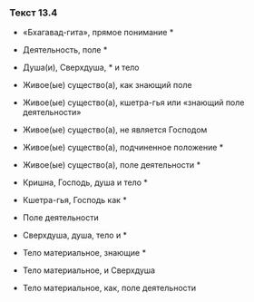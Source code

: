 ### Текст 13.4

- «Бхагавад-гита», прямое понимание *

- Деятельность, поле *

- Душа(и), Сверхдуша, * и тело

- Живое(ые) существо(а), как знающий поле

- Живое(ые) существо(а), кшетра-гья или «знающий поле деятельности»

- Живое(ые) существо(а), не является Господом

- Живое(ые) существо(а), подчиненное положение *

- Живое(ые) существо(а), поле деятельности *

- Кришна, Господь, душа и тело *

- Кшетра-гья, Господь как *

- Поле деятельности

- Сверхдуша, душа, тело и *

- Тело материальное, знающие *

- Тело материальное, и Сверхдуша

- Тело материальное, как, поле деятельности
	
